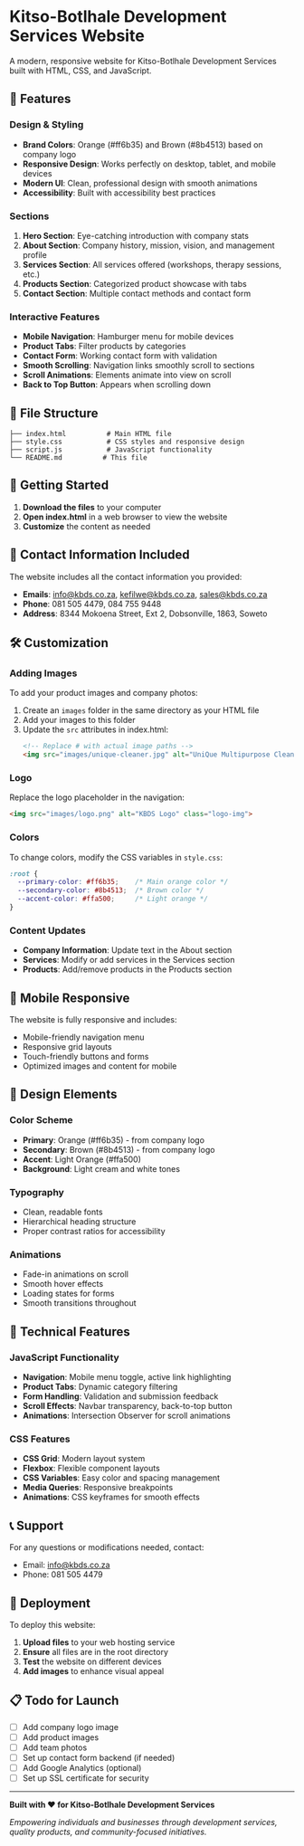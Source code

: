 # Kitso-Botlhale Development Services Website

A modern, responsive website for Kitso-Botlhale Development Services built with HTML, CSS, and JavaScript.

## 🌟 Features

### Design & Styling
- **Brand Colors**: Orange (#ff6b35) and Brown (#8b4513) based on company logo
- **Responsive Design**: Works perfectly on desktop, tablet, and mobile devices
- **Modern UI**: Clean, professional design with smooth animations
- **Accessibility**: Built with accessibility best practices

### Sections
1. **Hero Section**: Eye-catching introduction with company stats
2. **About Section**: Company history, mission, vision, and management profile
3. **Services Section**: All services offered (workshops, therapy sessions, etc.)
4. **Products Section**: Categorized product showcase with tabs
5. **Contact Section**: Multiple contact methods and contact form

### Interactive Features
- **Mobile Navigation**: Hamburger menu for mobile devices
- **Product Tabs**: Filter products by categories
- **Contact Form**: Working contact form with validation
- **Smooth Scrolling**: Navigation links smoothly scroll to sections
- **Scroll Animations**: Elements animate into view on scroll
- **Back to Top Button**: Appears when scrolling down

## 📁 File Structure

```
├── index.html          # Main HTML file
├── style.css           # CSS styles and responsive design
├── script.js           # JavaScript functionality
└── README.md          # This file
```

## 🚀 Getting Started

1. **Download the files** to your computer
2. **Open index.html** in a web browser to view the website
3. **Customize** the content as needed

## 📧 Contact Information Included

The website includes all the contact information you provided:
- **Emails**: info@kbds.co.za, kefilwe@kbds.co.za, sales@kbds.co.za
- **Phone**: 081 505 4479, 084 755 9448
- **Address**: 8344 Mokoena Street, Ext 2, Dobsonville, 1863, Soweto

## 🛠 Customization

### Adding Images
To add your product images and company photos:

1. Create an `images` folder in the same directory as your HTML file
2. Add your images to this folder
3. Update the `src` attributes in index.html:
   ```html
   <!-- Replace # with actual image paths -->
   <img src="images/unique-cleaner.jpg" alt="UniQue Multipurpose Cleaner">
   ```

### Logo
Replace the logo placeholder in the navigation:
```html
<img src="images/logo.png" alt="KBDS Logo" class="logo-img">
```

### Colors
To change colors, modify the CSS variables in `style.css`:
```css
:root {
  --primary-color: #ff6b35;    /* Main orange color */
  --secondary-color: #8b4513;  /* Brown color */
  --accent-color: #ffa500;     /* Light orange */
}
```

### Content Updates
- **Company Information**: Update text in the About section
- **Services**: Modify or add services in the Services section
- **Products**: Add/remove products in the Products section

## 📱 Mobile Responsive

The website is fully responsive and includes:
- Mobile-friendly navigation menu
- Responsive grid layouts
- Touch-friendly buttons and forms
- Optimized images and content for mobile

## 🎨 Design Elements

### Color Scheme
- **Primary**: Orange (#ff6b35) - from company logo
- **Secondary**: Brown (#8b4513) - from company logo
- **Accent**: Light Orange (#ffa500)
- **Background**: Light cream and white tones

### Typography
- Clean, readable fonts
- Hierarchical heading structure
- Proper contrast ratios for accessibility

### Animations
- Fade-in animations on scroll
- Smooth hover effects
- Loading states for forms
- Smooth transitions throughout

## 🔧 Technical Features

### JavaScript Functionality
- **Navigation**: Mobile menu toggle, active link highlighting
- **Product Tabs**: Dynamic category filtering
- **Form Handling**: Validation and submission feedback
- **Scroll Effects**: Navbar transparency, back-to-top button
- **Animations**: Intersection Observer for scroll animations

### CSS Features
- **CSS Grid**: Modern layout system
- **Flexbox**: Flexible component layouts
- **CSS Variables**: Easy color and spacing management
- **Media Queries**: Responsive breakpoints
- **Animations**: CSS keyframes for smooth effects

## 📞 Support

For any questions or modifications needed, contact:
- Email: info@kbds.co.za
- Phone: 081 505 4479

## 🚀 Deployment

To deploy this website:

1. **Upload files** to your web hosting service
2. **Ensure** all files are in the root directory
3. **Test** the website on different devices
4. **Add images** to enhance visual appeal

## 📋 Todo for Launch

- [ ] Add company logo image
- [ ] Add product images
- [ ] Add team photos
- [ ] Set up contact form backend (if needed)
- [ ] Add Google Analytics (optional)
- [ ] Set up SSL certificate for security

---

**Built with ❤️ for Kitso-Botlhale Development Services**

*Empowering individuals and businesses through development services, quality products, and community-focused initiatives.*
